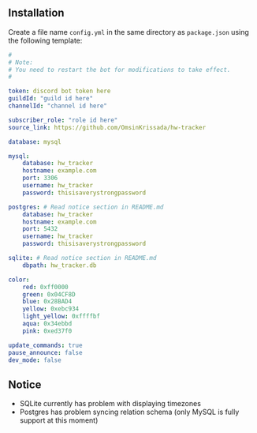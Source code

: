 ## Installation

Create a file name `config.yml` in the same directory as `package.json` using the following template:

```yml
#
# Note:
# You need to restart the bot for modifications to take effect.
#

token: discord bot token here
guildId: "guild id here"
channelId: "channel id here"

subscriber_role: "role id here"
source_link: https://github.com/OmsinKrissada/hw-tracker

database: mysql

mysql:
    database: hw_tracker
    hostname: example.com
    port: 3306
    username: hw_tracker
    password: thisisaverystrongpassword

postgres: # Read notice section in README.md
    database: hw_tracker
    hostname: example.com
    port: 5432
    username: hw_tracker
    password: thisisaverystrongpassword

sqlite: # Read notice section in README.md
    dbpath: hw_tracker.db

color:
    red: 0xff0000
    green: 0x04CF8D
    blue: 0x28BAD4
    yellow: 0xebc934
    light_yellow: 0xffffbf
    aqua: 0x34ebbd
    pink: 0xed37f0

update_commands: true
pause_announce: false
dev_mode: false
```

## Notice

-   SQLite currently has problem with displaying timezones
-   Postgres has problem syncing relation schema
    (only MySQL is fully support at this moment)

